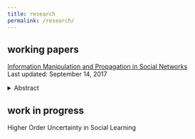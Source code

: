 ```yaml
---
title: research
permalink: /research/
---
```


## working papers

<a href="https://drive.google.com/file/d/10S4DYSaxUWBCzzqz48YDcMxjqizguAA-/view?usp=sharing" target="_blank">Information Manipulation and Propagation in Social Networks</a> <br>
Last updated: September 14, 2017

<details>
<summary>Abstract</summary>
<p align="justify"> This paper presents a simple model of a manipulator trying to influence the collective decision of a population of agents. The novelty of this paper is to capture Bayesian persuasion followed by information diffusion in a network of agents. While some agents want the collective decision to match an unknown state of the world, others share the preferences of the manipulator. The manipulator controls the distribution of a signal observed by one agent, who communicate in a cheap talk stage. The incentives to truthfully create and transmit messages depend on the degree of manipulation and the density and distribution of biased agents. The manipulator faces a trade--off between a higher degree manipulation and better information diffusion. I find that, as biased agents share the manipulator's objective, the optimal degree of manipulation is inversely related to the density of biased agents. </p>
</details>

<!--
<a href="https://jakobberndt.github.io/research/" target="_blank">Information Manipulation and Propagation in Social Networks</a> <br>
Last updated: September 14, 2017
<details>
<summary>Abstract</summary>
<p align="justify"> This paper presents a simple model of a manipulator trying to influence the collective decision of a population of agents. The novelty of this paper is to capture Bayesian persuasion followed by information diffusion in a network of agents. While some agents want the collective decision to match an unknown state of the world, others share the preferences of the manipulator. The manipulator controls the distribution of a signal observed by one agent, who communicate in a cheap talk stage. The incentives to truthfully create and transmit messages depend on the degree of manipulation and the density and distribution of biased agents. The manipulator faces a trade--off between a higher degree manipulation and better information diffusion. I find that, as biased agents share the manipulator's objective, the optimal degree of manipulation is inversely related to the density of biased agents. </p>
</details> 
--->

## work in progress

Higher Order Uncertainty in Social Learning
